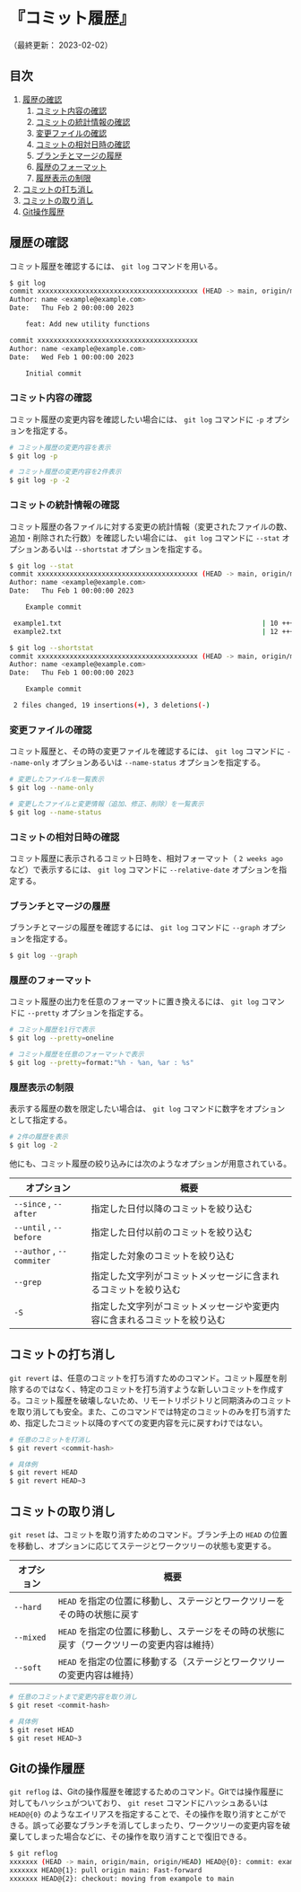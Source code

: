 # 『コミット履歴』

（最終更新： 2023-02-02）


## 目次

1. [履歴の確認](#履歴の確認)
	1. [コミット内容の確認](#コミット内容の確認)
	1. [コミットの統計情報の確認](#コミットの統計情報の確認)
	1. [変更ファイルの確認](#変更ファイルの確認)
	1. [コミットの相対日時の確認](#コミットの相対日時の確認)
	1. [ブランチとマージの履歴](#ブランチとマージの履歴)
	1. [履歴のフォーマット](#履歴のフォーマット)
	1. [履歴表示の制限](#履歴表示の制限)
1. [コミットの打ち消し](#コミットの打ち消し)
1. [コミットの取り消し](#コミットの取り消し)
1. [Git操作履歴](#git操作履歴)


## 履歴の確認

コミット履歴を確認するには、 `git log` コマンドを用いる。

```sh
$ git log
commit xxxxxxxxxxxxxxxxxxxxxxxxxxxxxxxxxxxxxxxx (HEAD -> main, origin/main, origin/HEAD)
Author: name <example@example.com>
Date:   Thu Feb 2 00:00:00 2023

    feat: Add new utility functions

commit xxxxxxxxxxxxxxxxxxxxxxxxxxxxxxxxxxxxxxxx
Author: name <example@example.com>
Date:   Wed Feb 1 00:00:00 2023

    Initial commit
```

### コミット内容の確認

コミット履歴の変更内容を確認したい場合には、 `git log` コマンドに `-p` オプションを指定する。

```sh
# コミット履歴の変更内容を表示
$ git log -p

# コミット履歴の変更内容を2件表示
$ git log -p -2
```

### コミットの統計情報の確認

コミット履歴の各ファイルに対する変更の統計情報（変更されたファイルの数、追加・削除された行数）を確認したい場合には、 `git log` コマンドに `--stat` オプションあるいは `--shortstat` オプションを指定する。

```sh
$ git log --stat
commit xxxxxxxxxxxxxxxxxxxxxxxxxxxxxxxxxxxxxxxx (HEAD -> main, origin/main, origin/HEAD)
Author: name <example@example.com>
Date:   Thu Feb 1 00:00:00 2023

    Example commit

 example1.txt                                                  | 10 +++++++++
 example2.txt                                                  | 12 ++++++++---

$ git log --shortstat
commit xxxxxxxxxxxxxxxxxxxxxxxxxxxxxxxxxxxxxxxx (HEAD -> main, origin/main, origin/HEAD)
Author: name <example@example.com>
Date:   Thu Feb 1 00:00:00 2023

    Example commit

 2 files changed, 19 insertions(+), 3 deletions(-)
```

### 変更ファイルの確認

コミット履歴と、その時の変更ファイルを確認するには、 `git log` コマンドに `--name-only` オプションあるいは `--name-status` オプションを指定する。

```sh
# 変更したファイルを一覧表示
$ git log --name-only

# 変更したファイルと変更情報（追加、修正、削除）を一覧表示
$ git log --name-status
```

### コミットの相対日時の確認

コミット履歴に表示されるコミット日時を、相対フォーマット（ `2 weeks ago` など）で表示するには、 `git log` コマンドに `--relative-date` オプションを指定する。

### ブランチとマージの履歴

ブランチとマージの履歴を確認するには、 `git log` コマンドに `--graph` オプションを指定する。

```sh
$ git log --graph
```

### 履歴のフォーマット

コミット履歴の出力を任意のフォーマットに置き換えるには、 `git log` コマンドに `--pretty` オプションを指定する。

```sh
# コミット履歴を1行で表示
$ git log --pretty=oneline

# コミット履歴を任意のフォーマットで表示
$ git log --pretty=format:"%h - %an, %ar : %s"
```

### 履歴表示の制限

表示する履歴の数を限定したい場合は、 `git log` コマンドに数字をオプションとして指定する。

```sh
# 2件の履歴を表示
$ git log -2
```

他にも、コミット履歴の絞り込みには次のようなオプションが用意されている。

| オプション                | 概要                                                                     |
|---------------------------|--------------------------------------------------------------------------|
| `--since` , `--after`     | 指定した日付以降のコミットを絞り込む                                     |
| `--until` , `--before`    | 指定した日付以前のコミットを絞り込む                                     |
| `--author` , `--commiter` | 指定した対象のコミットを絞り込む                                         |
| `--grep`                  | 指定した文字列がコミットメッセージに含まれるコミットを絞り込む           |
| `-S`                      | 指定した文字列がコミットメッセージや変更内容に含まれるコミットを絞り込む |


## コミットの打ち消し

`git revert` は、任意のコミットを打ち消すためのコマンド。コミット履歴を削除するのではなく、特定のコミットを打ち消すような新しいコミットを作成する。コミット履歴を破壊しないため、リモートリポジトリと同期済みのコミットを取り消しても安全。また、このコマンドでは特定のコミットのみを打ち消すため、指定したコミット以降のすべての変更内容を元に戻すわけではない。

```sh
# 任意のコミットを打消し
$ git revert <commit-hash>

# 具体例
$ git revert HEAD
$ git revert HEAD~3
```


## コミットの取り消し

`git reset` は、コミットを取り消すためのコマンド。ブランチ上の `HEAD` の位置を移動し、オプションに応じてステージとワークツリーの状態も変更する。

| オプション | 概要                                                                                      |
|------------|-------------------------------------------------------------------------------------------|
| `--hard`   | `HEAD` を指定の位置に移動し、ステージとワークツリーをその時の状態に戻す                   |
| `--mixed`  | `HEAD` を指定の位置に移動し、ステージをその時の状態に戻す（ワークツリーの変更内容は維持） |
| `--soft`   | `HEAD` を指定の位置に移動する（ステージとワークツリーの変更内容は維持）                   |

```sh
# 任意のコミットまで変更内容を取り消し
$ git reset <commit-hash>

# 具体例
$ git reset HEAD
$ git reset HEAD~3
```


## Gitの操作履歴

`git reflog` は、Gitの操作履歴を確認するためのコマンド。Gitでは操作履歴に対してもハッシュがついており、 `git reset` コマンドにハッシュあるいは `HEAD@{0}` のようなエイリアスを指定することで、その操作を取り消すとこができる。誤って必要なブランチを消してしまったり、ワークツリーの変更内容を破棄してしまった場合などに、その操作を取り消すことで復旧できる。

```sh
$ git reflog
xxxxxxx (HEAD -> main, origin/main, origin/HEAD) HEAD@{0}: commit: example commit
xxxxxxx HEAD@{1}: pull origin main: Fast-forward
xxxxxxx HEAD@{2}: checkout: moving from exampole to main
```

